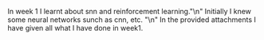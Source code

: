 In week 1 I learnt about snn and reinforcement learning."\n"
Initially I knew some neural networks sunch as cnn, etc. "\n"
In the provided attachments I have given all what I have done in week1.
